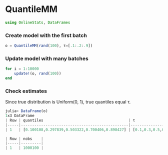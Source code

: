 
# QuantileMM


````julia
using OnlineStats, DataFrames
````





### Create model with the first batch
````julia
o = QuantileMM(rand(100), τ=[.1:.2:.9])
````





### Update model with many batches
````julia
for i = 1:10000
    update!(o, rand(100))
end
````





### Check estimates
Since true distribution is Uniform(0, 1), true quantiles equal τ.

````julia
julia> DataFrame(o)
1x3 DataFrame
| Row | quantiles                                      | τ                     |
|-----|------------------------------------------------|-----------------------|
| 1   | [0.100108,0.297839,0.503322,0.700406,0.898427] | [0.1,0.3,0.5,0.7,0.9] |

| Row | nobs    |
|-----|---------|
| 1   | 1000100 |

````




